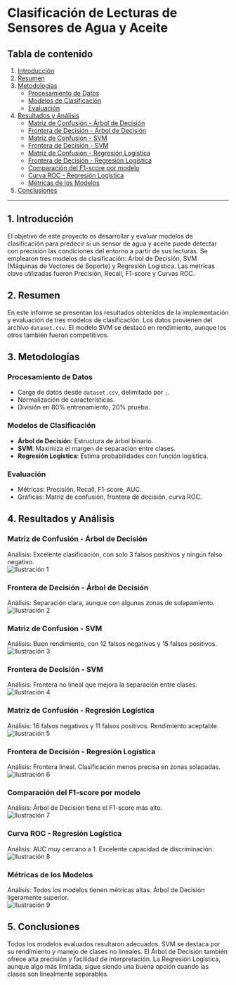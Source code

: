 # Clasificación de Lecturas de Sensores de Agua y Aceite

## Tabla de contenido
1. [Introducción](#1-introducción)  
2. [Resumen](#2-resumen)  
3. [Metodologías](#3-metodologías)  
   - [Procesamiento de Datos](#procesamiento-de-datos)  
   - [Modelos de Clasificación](#modelos-de-clasificación)  
   - [Evaluación](#evaluación)  
4. [Resultados y Análisis](#4-resultados-y-análisis)  
   - [Matriz de Confusión - Árbol de Decisión](#matriz-de-confusión---árbol-de-decisión)  
   - [Frontera de Decisión - Árbol de Decisión](#frontera-de-decisión---árbol-de-decisión)  
   - [Matriz de Confusión - SVM](#matriz-de-confusión---svm)  
   - [Frontera de Decisión - SVM](#frontera-de-decisión---svm)  
   - [Matriz de Confusión - Regresión Logística](#matriz-de-confusión---regresión-logística)  
   - [Frontera de Decisión - Regresión Logística](#frontera-de-decisión---regresión-logística)  
   - [Comparación del F1-score por modelo](#comparación-del-f1-score-por-modelo)  
   - [Curva ROC - Regresión Logística](#curva-roc---regresión-logística)  
   - [Métricas de los Modelos](#métricas-de-los-modelos)  
5. [Conclusiones](#5-conclusiones)  

---

## 1. Introducción
El objetivo de este proyecto es desarrollar y evaluar modelos de clasificación para predecir si un sensor de agua y aceite puede detectar con precisión las condiciones del entorno a partir de sus lecturas. Se emplearon tres modelos de clasificación: Árbol de Decisión, SVM (Máquinas de Vectores de Soporte) y Regresión Logística. Las métricas clave utilizadas fueron Precisión, Recall, F1-score y Curvas ROC.

## 2. Resumen
En este informe se presentan los resultados obtenidos de la implementación y evaluación de tres modelos de clasificación. Los datos provienen del archivo `dataset.csv`. El modelo SVM se destacó en rendimiento, aunque los otros también fueron competitivos.

## 3. Metodologías

### Procesamiento de Datos
- Carga de datos desde `dataset.csv`, delimitado por `;`.
- Normalización de características.
- División en 80% entrenamiento, 20% prueba.

### Modelos de Clasificación
- **Árbol de Decisión**: Estructura de árbol binario.
- **SVM**: Maximiza el margen de separación entre clases.
- **Regresión Logística**: Estima probabilidades con función logística.

### Evaluación
- Métricas: Precisión, Recall, F1-score, AUC.
- Gráficas: Matriz de confusión, frontera de decisión, curva ROC.

## 4. Resultados y Análisis

### Matriz de Confusión - Árbol de Decisión  
Análisis: Excelente clasificación, con solo 3 falsos positivos y ningún falso negativo.  
![Ilustración 1](Imagenes/Matriz%20de%20confusion-Arbol%20de%20decision.png)

### Frontera de Decisión - Árbol de Decisión  
Análisis: Separación clara, aunque con algunas zonas de solapamiento.  
![Ilustración 2](Imagenes/Frontera%20de%20decision-Arbol%20de%20decision.png)

### Matriz de Confusión - SVM  
Análisis: Buen rendimiento, con 12 falsos negativos y 15 falsos positivos.  
![Ilustración 3](Imagenes/Matriz%20de%20confusion-SVM.png)

### Frontera de Decisión - SVM  
Análisis: Frontera no lineal que mejora la separación entre clases.  
![Ilustración 4](Imagenes/Frontera%20de%20decision-SVM.png)

### Matriz de Confusión - Regresión Logística  
Análisis: 16 falsos negativos y 11 falsos positivos. Rendimiento aceptable.  
![Ilustración 5](Imagenes/Matriz%20de%20confusion-Regresion%20Logistica.png)

### Frontera de Decisión - Regresión Logística  
Análisis: Frontera lineal. Clasificación menos precisa en zonas solapadas.  
![Ilustración 6](Imagenes/Frontera%20de%20decision-Regresion%20Logistica.png)

### Comparación del F1-score por modelo  
Análisis: Árbol de Decisión tiene el F1-score más alto.  
![Ilustración 7](imagenes/f1_scores.png)

### Curva ROC - Regresión Logística  
Análisis: AUC muy cercano a 1. Excelente capacidad de discriminación.  
![Ilustración 8](imagenes/roc_reglog.png)

### Métricas de los Modelos  
Análisis: Todos los modelos tienen métricas altas. Árbol de Decisión ligeramente superior.  
![Ilustración 9](imagenes/metricas_modelos.png)

## 5. Conclusiones
Todos los modelos evaluados resultaron adecuados. SVM se destaca por su rendimiento y manejo de clases no lineales. El Árbol de Decisión también ofrece alta precisión y facilidad de interpretación. La Regresión Logística, aunque algo más limitada, sigue siendo una buena opción cuando las clases son linealmente separables.





